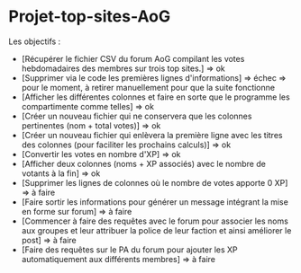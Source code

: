 # Projet-top-sites-AoG

Les objectifs :

* [Récupérer le fichier CSV du forum AoG compilant les votes hebdomadaires des membres sur trois top sites.] => ok
* [Supprimer via le code les premières lignes d'informations] => échec => pour le moment, à retirer manuellement pour que la suite fonctionne
* [Afficher les différentes colonnes et faire en sorte que le programme les compartimente comme telles] => ok
* [Créer un nouveau fichier qui ne conservera que les colonnes pertinentes (nom + total votes)] => ok
* [Créer un nouveau fichier qui enlèvera la première ligne avec les titres des colonnes (pour faciliter les prochains calculs)] => ok
* [Convertir les votes en nombre d'XP] => ok
* [Afficher deux colonnes (noms + XP associés) avec le nombre de votants à la fin] => ok
* [Supprimer les lignes de colonnes où le nombre de votes apporte 0 XP] => à faire
* [Faire sortir les informations pour générer un message intégrant la mise en forme sur forum] => à faire
* [Commencer à faire des requêtes avec le forum pour associer les noms aux groupes et leur attribuer la police de leur faction et ainsi améliorer le post] => à faire
* [Faire des requêtes sur le PA du forum pour ajouter les XP automatiquement aux différents membres] => à faire
